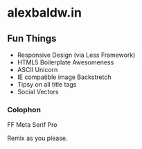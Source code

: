 # alexbaldw.in

## Fun Things

* Responsive Design (via Less Framework)
* HTML5 Boilerplate Awesomeness
* ASCII Unicorn 
* IE compatible image Backstretch
* Tipsy on all title tags
* Social Vectors

### Colophon
FF Meta Serif Pro

Remix as you please.